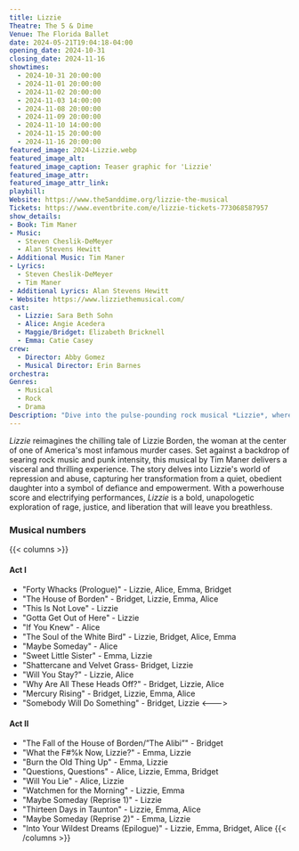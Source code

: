 ```yaml
---
title: Lizzie
Theatre: The 5 & Dime
Venue: The Florida Ballet 
date: 2024-05-21T19:04:18-04:00
opening_date: 2024-10-31
closing_date: 2024-11-16
showtimes:
  - 2024-10-31 20:00:00
  - 2024-11-01 20:00:00
  - 2024-11-02 20:00:00
  - 2024-11-03 14:00:00
  - 2024-11-08 20:00:00
  - 2024-11-09 20:00:00
  - 2024-11-10 14:00:00
  - 2024-11-15 20:00:00
  - 2024-11-16 20:00:00
featured_image: 2024-Lizzie.webp
featured_image_alt: 
featured_image_caption: Teaser graphic for 'Lizzie'
featured_image_attr: 
featured_image_attr_link: 
playbill:
Website: https://www.the5anddime.org/lizzie-the-musical
Tickets: https://www.eventbrite.com/e/lizzie-tickets-773068587957
show_details: 
- Book: Tim Maner
- Music:
  - Steven Cheslik-DeMeyer
  - Alan Stevens Hewitt
- Additional Music: Tim Maner
- Lyrics:
  - Steven Cheslik-DeMeyer
  - Tim Maner
- Additional Lyrics: Alan Stevens Hewitt
- Website: https://www.lizziethemusical.com/
cast:
  - Lizzie: Sara Beth Sohn
  - Alice: Angie Acedera
  - Maggie/Bridget: Elizabeth Bricknell
  - Emma: Catie Casey
crew:
  - Director: Abby Gomez
  - Musical Director: Erin Barnes
orchestra:
Genres:
  - Musical
  - Rock
  - Drama
Description: "Dive into the pulse-pounding rock musical *Lizzie*, where the infamous story of Lizzie Borden explodes onto the stage with raw energy and fierce rebellion."
---
```

*Lizzie* reimagines the chilling tale of Lizzie Borden, the woman at the center of one of America's most infamous murder cases. Set against a backdrop of searing rock music and punk intensity, this musical by Tim Maner delivers a visceral and thrilling experience. The story delves into Lizzie's world of repression and abuse, capturing her transformation from a quiet, obedient daughter into a symbol of defiance and empowerment. With a powerhouse score and electrifying performances, *Lizzie* is a bold, unapologetic exploration of rage, justice, and liberation that will leave you breathless.

### Musical numbers
{{< columns >}} 
#### Act I
- "Forty Whacks (Prologue)" - Lizzie, Alice, Emma, Bridget
- "The House of Borden" - Bridget, Lizzie, Emma, Alice
- "This Is Not Love" - Lizzie
- "Gotta Get Out of Here" - Lizzie
- "If You Knew" - Alice
- "The Soul of the White Bird" - Lizzie, Bridget, Alice, Emma
- "Maybe Someday" - Alice
- "Sweet Little Sister" - Emma, Lizzie
- "Shattercane and Velvet Grass- Bridget, Lizzie
- "Will You Stay?" - Lizzie, Alice
- "Why Are All These Heads Off?" - Bridget, Lizzie, Alice
- "Mercury Rising" - Bridget, Lizzie, Emma, Alice
- "Somebody Will Do Something" - Bridget, Lizzie
<--->
#### Act II
- "The Fall of the House of Borden/”The Alibi”" - Bridget
- "What the F#%k Now, Lizzie?" - Emma, Lizzie
- "Burn the Old Thing Up" - Emma, Lizzie
- "Questions, Questions" - Alice, Lizzie, Emma, Bridget
- "Will You Lie" - Alice, Lizzie
- "Watchmen for the Morning" - Lizzie, Emma
- "Maybe Someday (Reprise 1)" - Lizzie
- "Thirteen Days in Taunton" - Lizzie, Emma, Alice
- "Maybe Someday (Reprise 2)" - Emma, Lizzie
- "Into Your Wildest Dreams (Epilogue)" - Lizzie, Emma, Bridget, Alice
{{< /columns >}}